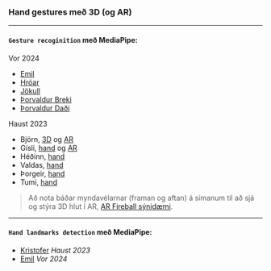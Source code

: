 ### Hand gestures með 3D (og AR) 

---

#### `Gesture recoginition` með MediaPipe:

Vor 2024 
- [Emil](https://gunnarthorunnarson.github.io/FORR3FV05EU/v24/v5/Emil)
- [Hróar](https://gunnarthorunnarson.github.io/FORR3FV05EU/v24/v5/Hroar)
- [Jökull](https://gunnarthorunnarson.github.io/FORR3FV05EU/v24/v5/Jokull)
- [Þorvaldur Breki](https://gunnarthorunnarson.github.io/FORR3FV05EU/v24/v5/ThorvaldurBreki)
- [Þorvaldur Daði](https://gunnarthorunnarson.github.io/FORR3FV05EU/v24/v5/ThorvaldurDadi)

Haust 2023
- Björn, [3D](https://bjornthor21.github.io/verk4-vidmot/3dObject.html) og [AR](https://bjornthor21.github.io/verk4-vidmot/ar.html)
- Gísli, [hand](https://gunnarthorunnarson.github.io/FORR3FV05EU/h23/v4/Gisli/HandGestureCube/index.html) og [AR](https://gunnarthorunnarson.github.io/FORR3FV05EU/h23/v4/Gisli/AR/index.html)
- Héðinn, [hand](https://gunnarthorunnarson.github.io/FORR3FV05EU/h23/v4/Hedinn/Lidur2.html)
- Valdas, [hand](https://gunnarthorunnarson.github.io/FORR3FV05EU/h23/v4/Valdas/2_verkefni_index.html)
- Þorgeir, [hand](https://gunnarthorunnarson.github.io/FORR3FV05EU/h23/v4/Þorgeir/seinni/index.html)
- Tumi, [hand](https://gunnarthorunnarson.github.io/FORR3FV05EU/h23/v4/Tumi/part2/part2/main.html)

> Að nota báðar myndavélarnar (framan og aftan) á símanum til að sjá og stýra 3D hlut í AR, [AR Fireball sýnidæmi](https://github.com/bjornthor21/verk5-vidmot/blob/main/README.md#ar-fireball).

<!--
#### Annað:
- Bjarni (React + mediapipe), [hand](https://bjarni123.github.io/Vidmotsforritun_verkefni4/)  
- Andrés (Tenserflow + handpose), [hand](https://gunnarthorunnarson.github.io/FORR3FV05EU/h23/v4/Andres/Hand/index.html) 
-->

---

#### `Hand landmarks detection` með MediaPipe:

- [Kristofer](https://gunnarthorunnarson.github.io/FORR3FV05EU/h23/v4/Kristofer/Part2-Kristófer/index.html)  _Haust 2023_
- [Emil](https://gunnarthorunnarson.github.io/FORR3FV05EU/v24/v5/Emil/verk_5_lidur2.html) _Vor 2024_

<!-- [Davíð](https://gunnarthorunnarson.github.io/FORR3FV05EU/v24/v5/David) -->


